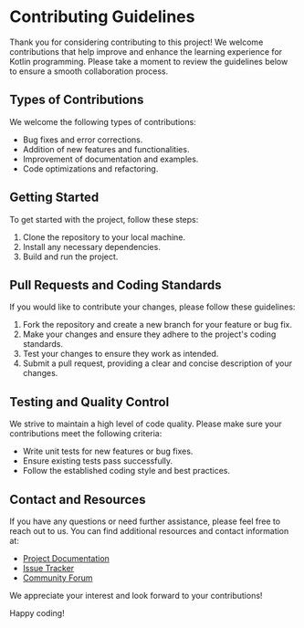 # Contributing Guidelines

Thank you for considering contributing to this project! We welcome contributions that help improve and enhance the learning experience for Kotlin programming. Please take a moment to review the guidelines below to ensure a smooth collaboration process.

## Types of Contributions

We welcome the following types of contributions:

- Bug fixes and error corrections.
- Addition of new features and functionalities.
- Improvement of documentation and examples.
- Code optimizations and refactoring.

## Getting Started

To get started with the project, follow these steps:

1. Clone the repository to your local machine.
2. Install any necessary dependencies.
3. Build and run the project.

## Pull Requests and Coding Standards

If you would like to contribute your changes, please follow these guidelines:

1. Fork the repository and create a new branch for your feature or bug fix.
2. Make your changes and ensure they adhere to the project's coding standards.
3. Test your changes to ensure they work as intended.
4. Submit a pull request, providing a clear and concise description of your changes.

## Testing and Quality Control

We strive to maintain a high level of code quality. Please make sure your contributions meet the following criteria:

- Write unit tests for new features or bug fixes.
- Ensure existing tests pass successfully.
- Follow the established coding style and best practices.

## Contact and Resources

If you have any questions or need further assistance, please feel free to reach out to us. You can find additional resources and contact information at:

- [Project Documentation](https://github.com/ArtemZarubin/KotlinJetBrainsLessons/tree/master/documentation/)
- [Issue Tracker](https://github.com/ArtemZarubin/KotlinJetBrainsLessons/issues)
- [Community Forum](https://www.reddit.com/r/Kotlin/)

We appreciate your interest and look forward to your contributions!

Happy coding!

